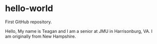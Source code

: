 # hello-world
First GitHub repository. 

Hello,
My name is Teagan and I am a senior at JMU in Harrisonburg, VA. 
I am originally from New Hampshire. 
